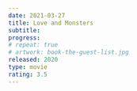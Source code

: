 ```yaml
---
date: 2021-03-27
title: Love and Monsters
subtitle:
progress:
# repeat: true
# artwork: book-the-guest-list.jpg
released: 2020
type: movie
rating: 3.5
---
```

